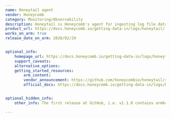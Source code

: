 ```yaml
---
name: Honeytail agent
vendor: Honeycomb
category: Monitoring/Observability
description: Honeytail is Honeycomb's agent for ingesting log file data into Honeycomb and making it available for exploration.
product_url: https://docs.honeycomb.io/getting-data-in/logs/honeytail/
works_on_arm: true
release_date_on_arm: 2020/02/29


optional_info:
    homepage_url: https://docs.honeycomb.io/getting-data-in/logs/honeytail/
    support_caveats:
    alternative_options:
    getting_started_resources:
        arm_content:
        vendor_announcement: https://github.com/honeycombio/honeytail/releases/tag/v1.1.0
        official_docs: https://docs.honeycomb.io/getting-data-in/logs/honeytail/#installation


optional_hidden_info:
    other_info: The first release at GitHub, i.e. v1.1.0 contains arm64 deb package. Kindly consider [here](https://github.com/honeycombio/honeytail/releases/tag/v1.1.0).

---
```

